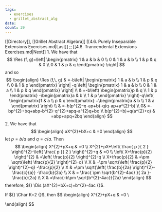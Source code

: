 ```yaml
---
tags:
  - exercises
  - grillet_abstract_alg
date:
count: 39
---
```

[[Directory]], [[Grillet Abstract Algebra]]
[[4.6. Purely Inseparable Extensions Exercises.md|Last]] ;; [[4.8. Trancendental Extensions Exercises.md|Next]]
1. 
We have that 
$$
\Res (f, g)=\left| \begin{pmatrix}
 1 & a & b & 0 \\
0 & 1 & a & b \\
1 & p & q & 0 \\
0 & 1 & p & q
\end{pmatrix} \right| 
$$
and so 
$$
\begin{align}
 \Res (f,\, g)  & =-b\left| \begin{pmatrix}
1 & a & b \\
1 & p & q \\
0 & 1 & p
\end{pmatrix} \right|  -q \left| \begin{pmatrix}
1 & a & b \\
0 & 1 & a \\
1 & p & q
\end{pmatrix} \right|  \\
 & =-b\left(  \begin{pmatrix}p & q \\ 1 & p \end{pmatrix} -\begin{pmatrix}a & b \\ 1 & p \end{pmatrix}  \right)-q\left(  \begin{pmatrix}1 & a \\ p & q \end{pmatrix} +\begin{pmatrix}a & b \\ 1 & a \end{pmatrix}  \right) \\
 & =-b(p^{2}-q-ap+b)-q(q-ap+a^{2}-b) \\
 0& =-bp^{2}+bq+abp-b^{2}-q^{2}+apq-a^{2}q+bq \\
 b(p^{2}+b)+q(a^{2}+q) & =abp+apq+2bq
 \end{align}
$$
2. 
We have that
$$
\begin{align}
 aX^{2}+bX+c  & =0 
 \end{align}
$$
let ${} p=b/a {}$ and ${} q = c/a {}$. Then 
$$
\begin{align}
X^{2}+pX+q & =0 \\
X^{2}+pX+\left( \frac{ p }{ 2 } \right)^{2}-\left( \frac{ p }{ 2 } \right)^{2}+q & =0 \\
\left( X+\frac{p}{2} \right)^{2} & =\left( \frac{p}{2} \right)^{2}-q \\
X+\frac{p}{2} & =\pm \sqrt{\left( \frac{p}{2} \right)^{2}-q} \\
X & =\pm \sqrt{\left( \frac{p}{2} \right)^{2}-q} -\frac{p}{2} \\
X & =\pm \sqrt{\left( \frac{b}{2a} \right)^{2}-\frac{c}{a}} -\frac{b}{2a} \\
X & = \frac{ \pm \sqrt{b^{2}-4ac} }{ 2a }-\frac{b}{2a} \\
X & =\frac{-b\pm  \sqrt{b^{2}-4ac}}{2a} 
\end{align}
$$
therefore, ${} \Dis (aX^{2}+bX+c)=b^{2}-4ac {}$.

If ${} \Char K=2 {}$, then 
$$
\begin{align}
 X^{2}+pX+q  & =0 \\


 \end{align}
$$